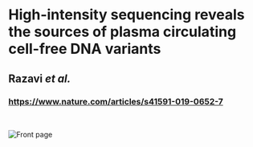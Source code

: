 # High-intensity sequencing reveals the sources of plasma circulating cell-free DNA variants
## Razavi *et al.*
### https://www.nature.com/articles/s41591-019-0652-7
&nbsp;
&nbsp;
&nbsp;

![Front page](https://github.com/ndbrown6/MSK-GRAIL-TECHVAL/blob/master/ext/techval.png)
